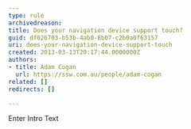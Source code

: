 ```yaml
---
type: rule
archivedreason: 
title: Does your navigation device support touch?
guid: df026703-b53b-4ab0-8b07-c2b0a0f63157
uri: does-your-navigation-device-support-touch
created: 2013-03-13T20:17:44.0000000Z
authors:
- title: Adam Cogan
  url: https://ssw.com.au/people/adam-cogan
related: []
redirects: []

---
```



Enter Intro Text
<br><excerpt class='endintro'></excerpt><br>



